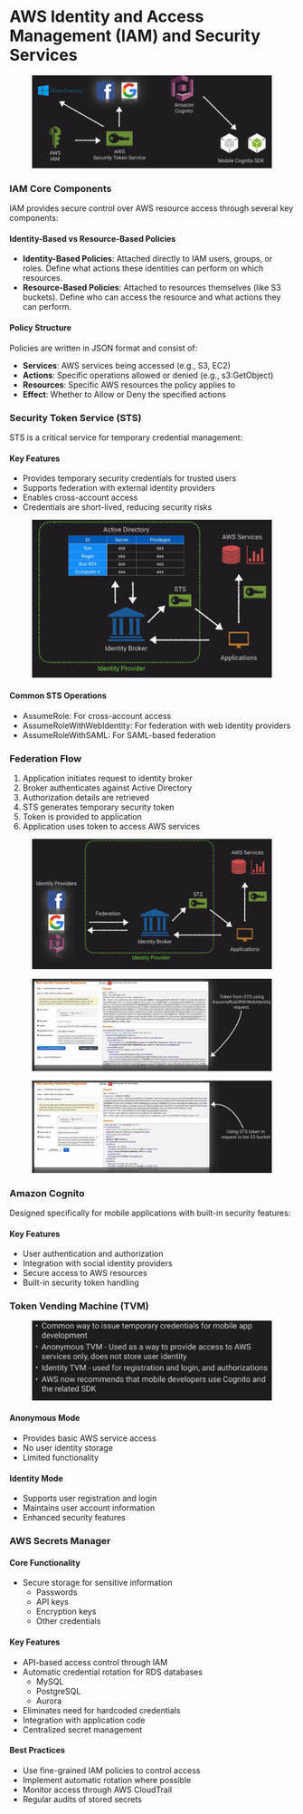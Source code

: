 # AWS Identity and Access Management (IAM) and Security Services

<figure><img src="../../../../.gitbook/assets/image (20) (1).png" alt=""><figcaption></figcaption></figure>

### IAM Core Components

IAM provides secure control over AWS resource access through several key components:

#### Identity-Based vs Resource-Based Policies

* **Identity-Based Policies**: Attached directly to IAM users, groups, or roles. Define what actions these identities can perform on which resources.
* **Resource-Based Policies**: Attached to resources themselves (like S3 buckets). Define who can access the resource and what actions they can perform.

#### Policy Structure

Policies are written in JSON format and consist of:

* **Services**: AWS services being accessed (e.g., S3, EC2)
* **Actions**: Specific operations allowed or denied (e.g., s3:GetObject)
* **Resources**: Specific AWS resources the policy applies to
* **Effect**: Whether to Allow or Deny the specified actions

### Security Token Service (STS)

STS is a critical service for temporary credential management:

#### Key Features

* Provides temporary security credentials for trusted users
* Supports federation with external identity providers
* Enables cross-account access
* Credentials are short-lived, reducing security risks

<figure><img src="../../../../.gitbook/assets/image (22).png" alt=""><figcaption></figcaption></figure>

#### Common STS Operations

* AssumeRole: For cross-account access
* AssumeRoleWithWebIdentity: For federation with web identity providers
* AssumeRoleWithSAML: For SAML-based federation

### Federation Flow

1. Application initiates request to identity broker
2. Broker authenticates against Active Directory
3. Authorization details are retrieved
4. STS generates temporary security token
5. Token is provided to application
6. Application uses token to access AWS services

<figure><img src="../../../../.gitbook/assets/image (23).png" alt=""><figcaption></figcaption></figure>

<figure><img src="../../../../.gitbook/assets/image (24).png" alt=""><figcaption></figcaption></figure>

<figure><img src="../../../../.gitbook/assets/image (25).png" alt=""><figcaption></figcaption></figure>

### Amazon Cognito

Designed specifically for mobile applications with built-in security features:

#### Key Features

* User authentication and authorization
* Integration with social identity providers
* Secure access to AWS resources
* Built-in security token handling

### Token Vending Machine (TVM)

<figure><img src="../../../../.gitbook/assets/image (26).png" alt=""><figcaption></figcaption></figure>

#### Anonymous Mode

* Provides basic AWS service access
* No user identity storage
* Limited functionality

#### Identity Mode

* Supports user registration and login
* Maintains user account information
* Enhanced security features

### AWS Secrets Manager

#### Core Functionality

* Secure storage for sensitive information
  * Passwords
  * API keys
  * Encryption keys
  * Other credentials

#### Key Features

* API-based access control through IAM
* Automatic credential rotation for RDS databases
  * MySQL
  * PostgreSQL
  * Aurora
* Eliminates need for hardcoded credentials
* Integration with application code
* Centralized secret management

#### Best Practices

* Use fine-grained IAM policies to control access
* Implement automatic rotation where possible
* Monitor access through AWS CloudTrail
* Regular audits of stored secrets

